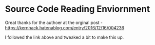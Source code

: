 # Source Code Reading Enviornment

Great thanks for the authoer at the orginal post - 
https://kernhack.hatenablog.com/entry/2016/12/16/004236

I followed the link above and tweaked a bit to make this up.
